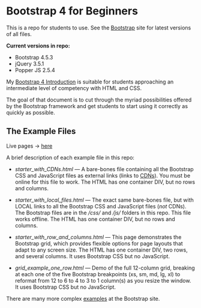 # Bootstrap 4 for Beginners

This is a repo for students to use. See the [Bootstrap](https://getbootstrap.com/) site for latest versions of all files.

**Current versions in repo:**

* Bootstrap 4.5.3
* jQuery 3.5.1
* Popper JS 2.5.4

My [Bootstrap 4 Introduction](http://bit.ly/mm-bootstrap4) is suitable for students approaching an intermediate level of competency with HTML and CSS.

The goal of that document is to cut through the myriad possibilities offered by the Bootstrap framework and get students to start using it correctly as quickly as possible.

## The Example Files

Live pages &rightarrow; [here](https://weimergeeks.com/bootstrap4/)

A brief description of each example file in this repo:

* *starter_with_CDNs.html* &mdash; A bare-bones file containing all the Bootstrap CSS and JavaScript files as external links (links to [CDNs](https://www.cloudflare.com/learning/cdn/what-is-a-cdn/)). You must be online for this file to work. The HTML has one container DIV, but no rows and columns.

* *starter_with_local_files.html* &mdash; The exact same bare-bones file, but with LOCAL links to all the Bootstrap CSS and JavaScript files (*not* CDNs). The Bootstrap files are in the */css/* and */js/* folders in this repo. This file works offline. The HTML has one container DIV, but no rows and columns.

* *starter_with_row_and_columns.html* &mdash; This page demonstrates the Bootstrap grid, which provides flexible options for page layouts that adapt to any screen size. The HTML has one container DIV, two rows, and several columns. It uses Bootstrap CSS but no JavaScript.

* *grid_example_one_row.html* &mdash; Demo of the full 12-column grid, breaking at each one of the five Bootstrap breakpoints (xs, sm, md, lg, xl) to reformat from 12 to 6 to 4 to 3 to 1 column(s) as you resize the window. It uses Bootstrap CSS but no JavaScript.

There are many more complex [examples](http://getbootstrap.com/docs/4.5/examples/) at the Bootstrap site.
